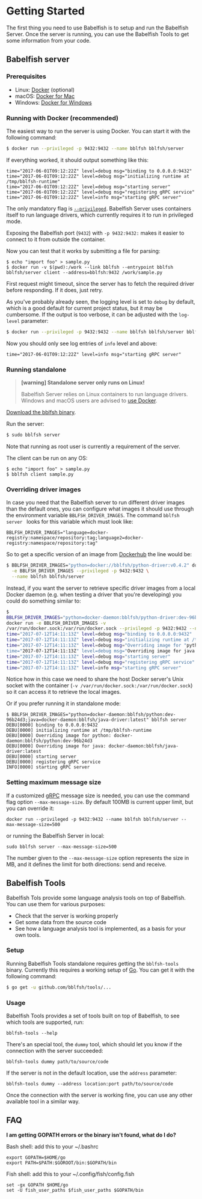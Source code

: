 # Getting Started

The first thing you need to use Babelfish is to setup and run the Babelfish
Server. Once the server is running, you can use the Babelfish Tools to get some
information from your code.

## Babelfish server

### Prerequisites

- Linux: [Docker](https://www.docker.com/community-edition) (optional)
- macOS: [Docker for Mac](https://www.docker.com/docker-mac)
- Windows: [Docker for Windows](https://www.docker.com/docker-windows)

### Running with Docker (recommended)

The easiest way to run the server is using Docker. You can start it with the
following command:

```bash
$ docker run --privileged -p 9432:9432 --name bblfsh bblfsh/server
```

If everything worked, it should output something like this:

```
time="2017-06-01T09:12:22Z" level=debug msg="binding to 0.0.0.0:9432"
time="2017-06-01T09:12:22Z" level=debug msg="initializing runtime at /tmp/bblfsh-runtime"
time="2017-06-01T09:12:22Z" level=debug msg="starting server"
time="2017-06-01T09:12:22Z" level=debug msg="registering gRPC service"
time="2017-06-01T09:12:22Z" level=info msg="starting gRPC server"
```

The only mandatory flag is [`--privileged`](https://docs.docker.com/engine/reference/run/#runtime-privilege-and-linux-capabilities).
Babelfish Server uses containers itself to run language drivers, which currently
requires it to run in privileged mode.

Exposing the Babelfish port (`9432`) with `-p 9432:9432:` makes it easier to
connect to it from outside the container.

Now you can test that it works by submitting a file for parsing:

```
$ echo "import foo" > sample.py
$ docker run -v $(pwd):/work --link bblfsh --entrypoint bblfsh bblfsh/server client --address=bblfsh:9432 /work/sample.py
```

First request might timeout, since the server has to fetch the required driver
before responding. If it does, just retry.

As you've probably already seen,
the logging level is set to `debug` by default,
which is a good default for current project status,
but it may be cumbersome.
If the output is too verbose,
it can be adjusted with the `log-level` parameter:

```bash
$ docker run --privileged -p 9432:9432 --name bblfsh bblfsh/server bblfsh server --log-level info
```

Now you should only see log entries of `info` level and above:

```
time="2017-06-01T09:12:22Z" level=info msg="starting gRPC server"
```

### Running standalone

> **[warning] Standalone server only runs on Linux!**
>
> Babelfish Server relies on Linux containers to run language drivers. Windows
> and macOS users are advised to [use Docker](#running-with-docker-recommended).

[Download the bblfsh binary](https://github.com/bblfsh/server/releases).

Run the server:

```bash
$ sudo bblfsh server
```

Note that running as root user is currently a requirement of the server.

The client can be run on any OS:

```
$ echo "import foo" > sample.py
$ bblfsh client sample.py
```

### Overriding driver images

In case you need that the Babelfish server to run different driver images than the default ones, you can configure what images it should use through the environment variable `BBLFSH_DRIVER_IMAGES`. The command `bblfsh server ` looks for this variable which must look like:

    BBLFSH_DRIVER_IMAGES="language=docker-registry:namespace/repository:tag;language2=docker-registry:namespace/repository:tag"

So to get a specific version of an image from
[Dockerhub](https://hub.docker.com/u/bblfsh/) the line would be:

```bash
$ BBLFSH_DRIVER_IMAGES="python=docker://bblfsh/python-driver:v0.4.2" docker run \
  -e BBLFSH_DRIVER_IMAGES --privileged -p 9432:9432 \
  --name bblfsh bblfsh/server
```

Instead, if you want the server to retrieve specific driver images from a local Docker
daemon (e.g. when testing a driver that you're developing) you could do something similar to:

```bash
$
BBLFSH_DRIVER_IMAGES="python=docker-daemon:bblfsh/python-driver:dev-96b24d3;java=docker-daemon:bblfsh/java-driver:dev-45c12h5"
docker run -e BBLFSH_DRIVER_IMAGES -v
/var/run/docker.sock:/var/run/docker.sock --privileged -p 9432:9432 --name bblfsh bblfsh/server
time="2017-07-12T14:11:13Z" level=debug msg="binding to 0.0.0.0:9432"
time="2017-07-12T14:11:13Z" level=debug msg="initializing runtime at /tmp/bblfsh-runtime"
time="2017-07-12T14:11:13Z" level=debug msg="Overriding image for "python: docker-daemon:bblfsh/python:dev-96b24d3"
time="2017-07-12T14:11:13Z" level=debug msg="Overriding image for java: docker-daemon:bblfsh/java-driver:latest""
time="2017-07-12T14:11:13Z" level=debug msg="starting server"
time="2017-07-12T14:11:13Z" level=debug msg="registering gRPC service"
time="2017-07-12T14:11:13Z" level=info msg="starting gRPC server"
```

Notice how in this case we need to share the host Docker server's Unix socket with
the container (`-v /var/run/docker.sock:/var/run/docker.sock`) so it can access it
to retrieve the local images.

Or if you prefer running it in standalone mode:

```
$ BBLFSH_DRIVER_IMAGES="python=docker-daemon:bblfsh/python:dev-96b24d3;java=docker-daemon:bblfsh/java-driver:latest" bblfsh server
DEBU[0000] binding to 0.0.0.0:9432                      
DEBU[0000] initializing runtime at /tmp/bblfsh-runtime  
DEBU[0000] Overriding image for python: docker-daemon:bblfsh/python:dev-96b24d3
DEBU[0000] Overriding image for java: docker-daemon:bblfsh/java-driver:latest
DEBU[0000] starting server                              
DEBU[0000] registering gRPC service                     
INFO[0000] starting gRPC server
```


### Setting maximum message size

If a customized [gRPC](https://grpc.io) message size is needed, you can use the command flag option `--max-message-size`.
By default 100MB is current upper limit, but you can override it:

    docker run --privileged -p 9432:9432 --name bblfsh bblfsh/server --max-message-size=500

or running the Babelfish Server in local:

    sudo bblfsh server --max-message-size=500

The number given to the `--max-message-size` option represents the size in MB, and it defines the limit for both directions: send and receive.


## Babelfish Tools

Babelfish Tols provide some language analysis tools on top of Babelfish. You can
use them for various purposes:

- Check that the server is working properly
- Get some data from the source code
- See how a language analysis tool is implemented, as a basis for your own
  tools.


### Setup

Running Babelfish Tools standalone requires getting the `bblfsh-tools`
binary. Currently this requires a working setup of
[Go](https://golang.org/doc/install). You can get it with the following command:

```bash
$ go get -u github.com/bblfsh/tools/...
```

### Usage

Babelfish Tools provides a set of tools built on top of Babelfish, to
see which tools are supported, run:

`bblfsh-tools --help`

There's an special tool, the `dummy` tool, which should let you know if the
connection with the server succeeded:

`bblfsh-tools dummy path/to/source/code`

If the server is not in the default location, use the `address` parameter:

`bblfsh-tools dummy --address location:port path/to/source/code`

Once the connection with the server is working fine, you can use any other
available tool in a similar way.

## FAQ

**I am getting GOPATH errors or the binary isn't found, what do I do?**

Bash shell: add this to your ~/.bashrc
```
export GOPATH=$HOME/go
export PATH=$PATH:$GOROOT/bin:$GOPATH/bin
```

Fish shell: add this to your ~/.config/fish/config.fish
```
set -gx GOPATH $HOME/go
set -U fish_user_paths $fish_user_paths $GOPATH/bin
```
